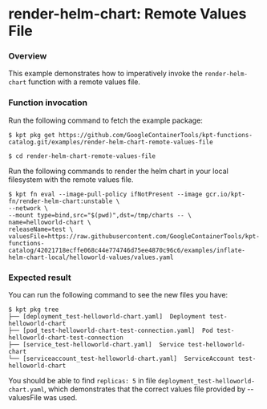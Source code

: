 # render-helm-chart: Remote Values File

### Overview

This example demonstrates how to imperatively invoke the `render-helm-chart`
function with a remote values file.

### Function invocation

Run the following command to fetch the example package:

```shell
$ kpt pkg get https://github.com/GoogleContainerTools/kpt-functions-catalog.git/examples/render-helm-chart-remote-values-file
```

```shell
$ cd render-helm-chart-remote-values-file
```

Run the following commands to render the helm chart in your local
filesystem with the remote values file.

```shell
$ kpt fn eval --image-pull-policy ifNotPresent --image gcr.io/kpt-fn/render-helm-chart:unstable \
--network \
--mount type=bind,src="$(pwd)",dst=/tmp/charts -- \
name=helloworld-chart \
releaseName=test \
valuesFile=https://raw.githubusercontent.com/GoogleContainerTools/kpt-functions-catalog/42021718ecffe068c44e774746d75ee4870c96c6/examples/inflate-helm-chart-local/helloworld-values/values.yaml
```

### Expected result

You can run the following command to see the new files you have:

```shell
$ kpt pkg tree
├── [deployment_test-helloworld-chart.yaml]  Deployment test-helloworld-chart
├── [pod_test-helloworld-chart-test-connection.yaml]  Pod test-helloworld-chart-test-connection
├── [service_test-helloworld-chart.yaml]  Service test-helloworld-chart
└── [serviceaccount_test-helloworld-chart.yaml]  ServiceAccount test-helloworld-chart
```

You should be able to find `replicas: 5` in
file `deployment_test-helloworld-chart.yaml`, which demonstrates that
the correct values file provided by --valuesFile was used.
